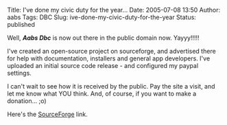 Title: I've done my civic duty for the year...
Date: 2005-07-08 13:50
Author: aabs
Tags: DBC
Slug: ive-done-my-civic-duty-for-the-year
Status: published

Well, ***Aabs Dbc*** is now out there in the public domain now. Yayyy!!!!!

I've created an open-source project on sourceforge, and advertised there for help with documentation, installers and general app developers. I've uploaded an initial source code release - and configured my paypal settings.

I can't wait to see how it is received by the public. Pay the site a visit, and let me know what YOU think. And, of course, if you want to make a donation... ;o)

Here's the [SourceForge](http://sourceforge.net/projects/aabsdbc/) link.
